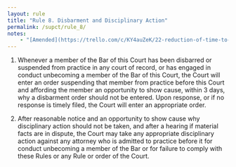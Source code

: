 ```yaml
---
layout: rule
title: "Rule 8. Disbarment and Disciplinary Action"
permalink: /supct/rule_8/
notes:
    - "[Amended](https://trello.com/c/KY4auZeK/22-reduction-of-time-to-contest-disbarment-from-supreme-court-bar) on July 12th, 2025."
---
```


1. Whenever a member of the Bar of this Court has been disbarred or suspended from practice in any court of record, or has engaged in conduct unbecoming a member of the Bar of this Court, the Court will enter an order suspending that member from practice before this Court and affording the member an opportunity to show cause, within 3 days, why a disbarment order should not be entered. Upon response, or if no response is timely filed, the Court will enter an appropriate order.


2. After reasonable notice and an opportunity to show cause why disciplinary action should not be taken, and after a hearing if material facts are in dispute, the Court may take any appropriate disciplinary action against any attorney who is admitted to practice before it for conduct unbecoming a member of the Bar or for failure to comply with these Rules or any Rule or order of the Court.